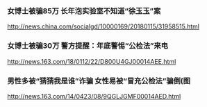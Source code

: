 ### 女博士被骗85万 长年泡实验室不知道“徐玉玉”案
http://news.china.com/socialgd/10000169/20180115/31958515.html

### 女博士被骗30万 警方提醒：年底警惕“公检法”来电
http://news.163.com/18/0112/22/D800U4GJ00014AEE.html

### 男性多被“猜猜我是谁”诈骗 女性易被“冒充公检法”骗倒(图
http://news.163.com/14/0423/08/9QGLJGMF00014AED.html
